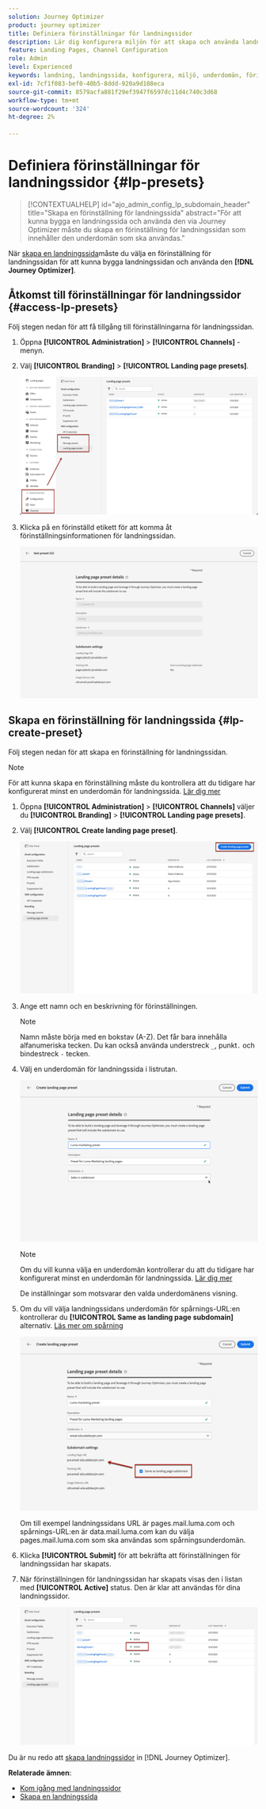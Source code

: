 ```yaml
---
solution: Journey Optimizer
product: journey optimizer
title: Definiera förinställningar för landningssidor
description: Lär dig konfigurera miljön för att skapa och använda landningssidor med Journey Optimizer
feature: Landing Pages, Channel Configuration
role: Admin
level: Experienced
keywords: landning, landningssida, konfigurera, miljö, underdomän, förinställningar
exl-id: 7cf1f083-bef0-40b5-8ddd-920a9d108eca
source-git-commit: 8579acfa881f29ef3947f6597dc11d4c740c3d68
workflow-type: tm+mt
source-wordcount: '324'
ht-degree: 2%

---
```


# Definiera förinställningar för landningssidor {#lp-presets}

>[!CONTEXTUALHELP]
>id="ajo_admin_config_lp_subdomain_header"
>title="Skapa en förinställning för landningssida"
>abstract="För att kunna bygga en landningssida och använda den via Journey Optimizer måste du skapa en förinställning för landningssidan som innehåller den underdomän som ska användas."

När [skapa en landningssida](../landing-pages/create-lp.md#create-a-lp)måste du välja en förinställning för landningssidan för att kunna bygga landningssidan och använda den **[!DNL Journey Optimizer]**.

## Åtkomst till förinställningar för landningssidor {#access-lp-presets}

Följ stegen nedan för att få tillgång till förinställningarna för landningssidan.

1. Öppna **[!UICONTROL Administration]** > **[!UICONTROL Channels]** -menyn.

1. Välj **[!UICONTROL Branding]** > **[!UICONTROL Landing page presets]**.

   ![](assets/lp_presets-access.png)

1. Klicka på en förinställd etikett för att komma åt förinställningsinformationen för landningssidan.

   ![](assets/lp_preset-details.png)

## Skapa en förinställning för landningssida {#lp-create-preset}

Följ stegen nedan för att skapa en förinställning för landningssidan.

>[!NOTE]
>
>För att kunna skapa en förinställning måste du kontrollera att du tidigare har konfigurerat minst en underdomän för landningssida. [Lär dig mer](lp-subdomains.md)

1. Öppna **[!UICONTROL Administration]** > **[!UICONTROL Channels]** väljer du **[!UICONTROL Branding]** > **[!UICONTROL Landing page presets]**.

1. Välj **[!UICONTROL Create landing page preset]**.

   ![](assets/lp_create-preset-temp.png)

1. Ange ett namn och en beskrivning för förinställningen.

   >[!NOTE]
   >
   > Namn måste börja med en bokstav (A-Z). Det får bara innehålla alfanumeriska tecken. Du kan också använda understreck `_`, punkt`.` och bindestreck `-` tecken.

1. Välj en underdomän för landningssida i listrutan.

   ![](assets/lp_preset-subdomain.png)

   >[!NOTE]
   >
   >Om du vill kunna välja en underdomän kontrollerar du att du tidigare har konfigurerat minst en underdomän för landningssida. [Lär dig mer](#lp-subdomains)

   De inställningar som motsvarar den valda underdomänens visning.

1. Om du vill välja landningssidans underdomän för spårnings-URL:en kontrollerar du **[!UICONTROL Same as landing page subdomain]** alternativ. [Läs mer om spårning](../email/message-tracking.md)

   ![](assets/lp_preset-subdomain-settings-same.png)

   Om till exempel landningssidans URL är pages.mail.luma.com och spårnings-URL:en är data.mail.luma.com kan du välja pages.mail.luma.com som ska användas som spårningsunderdomän.

1. Klicka **[!UICONTROL Submit]** för att bekräfta att förinställningen för landningssidan har skapats. <!--You can also save the preset as draft and resume its configuration later on.-->

   <!--![](assets/lp_preset-subdomain-settings-submit.png)-->

1. När förinställningen för landningssidan har skapats visas den i listan med **[!UICONTROL Active]** status. Den är klar att användas för dina landningssidor.

   ![](assets/lp-preset-active-temp.png)

Du är nu redo att [skapa landningssidor](../landing-pages/create-lp.md) in [!DNL Journey Optimizer].
<!--
>[!NOTE]
>
>Learn how to create channel surfaces for push notifications and emails in [this section](channel-surfaces.md).-->

**Relaterade ämnen**:

* [Kom igång med landningssidor](../landing-pages/get-started-lp.md)
* [Skapa en landningssida](../landing-pages/create-lp.md#create-a-lp)
